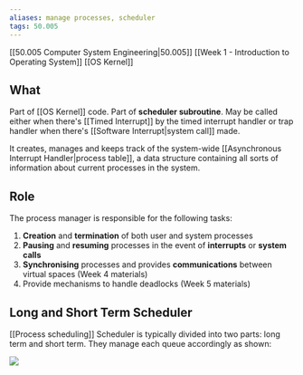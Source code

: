 ```yaml
---
aliases: manage processes, scheduler
tags: 50.005
---
```

[[50.005 Computer System Engineering|50.005]]
[[Week 1 - Introduction to Operating System]]
[[OS Kernel]]

## What
Part of [[OS Kernel]] code.
Part of **scheduler subroutine**.
May be called either when there's [[Timed Interrupt]] by the timed interrupt handler or trap handler when there's [[Software Interrupt|system call]] made.

It creates, manages and keeps track of the system-wide [[Asynchronous Interrupt Handler|process table]], a data structure containing all sorts of information about current processes in the system.

## Role
The process manager is responsible for the following tasks:
1.  **Creation** and **termination** of both user and system processes
2.  **Pausing** and **resuming** processes in the event of **interrupts** or **system calls**
3.  **Synchronising** processes and provides **communications** between virtual spaces (Week 4 materials)
4.  Provide mechanisms to handle deadlocks (Week 5 materials)

## Long and Short Term Scheduler
[[Process scheduling]]
Scheduler is typically divided into two parts: long term and short term. They manage each queue accordingly as shown:

![](https://natalieagus.github.io/50005/assets/images/week3/7.png)
